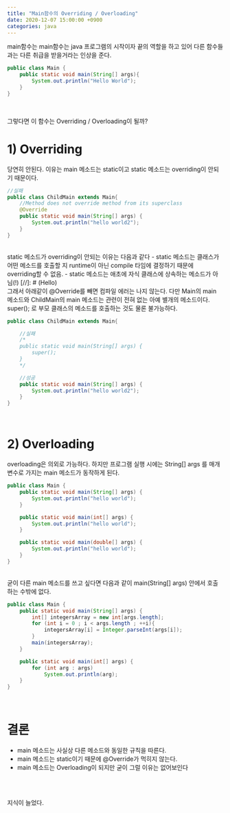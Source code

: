 ```yaml
---
title: "Main함수의 Overriding / Overloading" 
date: 2020-12-07 15:00:00 +0900 
categories: java
---
```


main함수는 main함수는 java 프로그램의 시작이자 끝의 역할을 하고 있어 다른 함수들과는 다른 취급을 받을거라는 인상을 준다. 
<br>

```java
public class Main {
    public static void main(String[] args){
        System.out.println("Hello World");
    }
}
```
<br>

그렇다면 이 함수는 Overriding / Overloading이 될까?
<br>

# 1) Overriding

당연히 안된다. 이유는 main 메소드는 static이고 static 메소드는  overriding이 안되기 때문이다. 

```java
//실패
public class ChildMain extends Main{
    //Method does not override method from its superclass
    @Override
    public static void main(String[] args) {
        System.out.println("hello world2");
    }
}
```
<br>
static 메소드가 overriding이 안되는 이유는 다음과 같다
- static 메소드는 클래스가 어떤 메소드를 호출할 지 runtime이 아닌 compile 타임에 결정하기 때문에 overriding할 수 없음.
- static 메소드는 애초에 자식 클래스에 상속하는 메소드가 아님(!)
[//]: # (Hello)
<br>
그래서 아래같이 @Override를 빼면 컴파일 에러는 나지 않는다. 다만 Main의 main 메소드와 ChildMain의 main 메소드는 관련이 전혀 없는 아예 별개의 메소드이다. super(); 로 부모 클래스의 메소드를 호출하는 것도 물론 불가능하다.

<br>

```java
public class ChildMain extends Main{

    //실패 
    /*        
    public static void main(String[] args) {
        super();
    }
    */

    //성공
    public static void main(String[] args) {
        System.out.println("hello world2");
    }
}
```
<br>

# 2) Overloading

overloading은 의외로 가능하다. 하지만 프로그램 실행 시에는 String[] args 를 매개변수로 가지는 main 메소드가 동작하게 된다.
<br>

```java
public class Main {
    public static void main(String[] args) {
        System.out.println("hello world");
    }

    public static void main(int[] args) {
        System.out.println("hello world");
    }

    public static void main(double[] args) {
        System.out.println("hello world");
    }
}
```
<br>
굳이 다른 main 메소드를 쓰고 싶다면 다음과 같이 main(String[] args) 안에서 호출하는 수밖에 없다.
<br>

```java
public class Main {
    public static void main(String[] args) {
        int[] integersArray = new int[args.length];
        for (int i = 0 ; i < args.length ; ++i){
            integersArray[i] = Integer.parseInt(args[i]);
        }
        main(integersArray);
    }

    public static void main(int[] args) {
        for (int arg : args)
            System.out.println(arg);
    }
}
```

<br>

# 결론
- main 메소드는 사실상 다른 메소드와 동일한 규칙을 따른다.
- main 메소드는 static이기 때문에 @Override가 먹히지 않는다.
- main 메소드는 Overloading이 되지만 굳이 그럴 이유는 없어보인다
<br>
<br>

지식이 늘었다.
